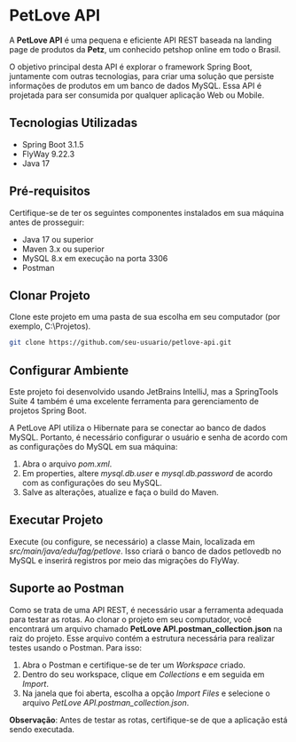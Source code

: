 # PetLove API

A **PetLove API** é uma pequena e eficiente API REST baseada na landing page de produtos da **Petz**, um conhecido petshop online em todo o Brasil.

O objetivo principal desta API é explorar o framework Spring Boot, juntamente com outras tecnologias, para criar uma solução que persiste informações de produtos em um banco de dados MySQL. Essa API é projetada para ser consumida por qualquer aplicação Web ou Mobile.

## Tecnologias Utilizadas

- Spring Boot 3.1.5
- FlyWay 9.22.3
- Java 17

## Pré-requisitos

Certifique-se de ter os seguintes componentes instalados em sua máquina antes de prosseguir:

- Java 17 ou superior
- Maven 3.x ou superior
- MySQL 8.x em execução na porta 3306
- Postman

## Clonar Projeto

Clone este projeto em uma pasta de sua escolha em seu computador (por exemplo, C:\Projetos).

```bash
git clone https://github.com/seu-usuario/petlove-api.git
```

## Configurar Ambiente

Este projeto foi desenvolvido usando JetBrains IntelliJ, mas a SpringTools Suite 4 também é uma excelente ferramenta para gerenciamento de projetos Spring Boot.

A PetLove API utiliza o Hibernate para se conectar ao banco de dados MySQL. Portanto, é necessário configurar o usuário e senha de acordo com as configurações do MySQL em sua máquina:

1. Abra o arquivo *pom.xml*.
2. Em properties, altere *mysql.db.user* e *mysql.db.password* de acordo com as configurações do seu MySQL.
3. Salve as alterações, atualize e faça o build do Maven.

## Executar Projeto

Execute (ou configure, se necessário) a classe Main, localizada em *src/main/java/edu/fag/petlove*. Isso criará o banco de dados petlovedb no MySQL e inserirá registros por meio das migrações do FlyWay.

## Suporte ao Postman

Como se trata de uma API REST, é necessário usar a ferramenta adequada para testar as rotas. Ao clonar o projeto em seu computador, você encontrará um arquivo chamado **PetLove API.postman_collection.json** na raiz do projeto. Esse arquivo contém a estrutura necessária para realizar testes usando o Postman. Para isso:

1. Abra o Postman e certifique-se de ter um *Workspace* criado.
2. Dentro do seu workspace, clique em *Collections* e em seguida em *Import*.
2. Na janela que foi aberta, escolha a opção *Import Files* e selecione o arquivo *PetLove API.postman_collection.json*.

**Observação**: Antes de testar as rotas, certifique-se de que a aplicação está sendo executada.